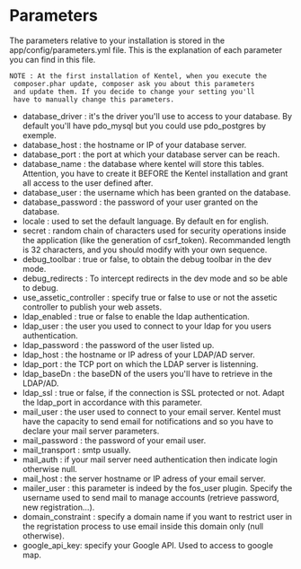 # Parameters

The parameters relative to your installation is stored in the app/config/parameters.yml file. 
This is the explanation of each parameter you can find in this file.

```
NOTE : At the first installation of Kentel, when you execute the
 composer.phar update, composer ask you about this parameters 
 and update them. If you decide to change your setting you'll 
 have to manually change this parameters.
```


* database_driver : it's the driver you'll use to access to your database. By default you'll have pdo_mysql but you could use pdo_postgres by exemple.
* database_host : the hostname or IP of your database server.
* database_port : the port at which your database server can be reach.
* database_name : the database where kentel will store this tables. Attention, you have to create it BEFORE the Kentel installation and grant all access to the user defined after.
* database_user : the username which has been granted on the database.
* database_password : the password of your user granted on the database.
* locale : used to set the default language. By default en for english. 
* secret : random chain of characters used for security operations inside the application (like the generation of csrf_token). Recommanded length is 32 characters, and you should modify with your own sequence.
* debug_toolbar : true or false, to obtain the debug toolbar in the dev mode.
* debug_redirects : To intercept redirects in the dev mode and so be able to debug.
* use_assetic_controller : specify true or false to use or not the assetic controller to publish your web assets.
* ldap_enabled : true or false to enable the ldap authentication.
* ldap_user : the user you used to connect to your ldap for you users authentication.
* ldap_password : the password of the user listed up.
* ldap_host : the hostname or IP adress of your LDAP/AD server.
* ldap_port : the TCP port on which the LDAP server is listenning.
* ldap_baseDn : the baseDN of the users you'll have to retrieve in the LDAP/AD.
* ldap_ssl : true or false, if the connection is SSL protected or not. Adapt the ldap_port in accordance with this parameter.
* mail_user : the user used to connect to your email server. Kentel must have the capacity to send email for notifications and so you have to declare your mail server parameters.
* mail_password : the password of your email user.
* mail_transport : smtp usually.
* mail_auth : if your mail server need authentication then indicate login otherwise null.
* mail_host : the server hostname or IP adress of your email server.
* mailer_user : this parameter is indeed by the fos_user plugin. Specify the username used to send mail to manage accounts (retrieve password, new registration...).
* domain_constraint : specify a domain name if you want to restrict user in the regristation process to use email inside this domain only (null otherwise).
* google_api_key: specify your Google API. Used to access to google map.